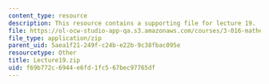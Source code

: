 ```yaml
---
content_type: resource
description: This resource contains a supporting file for lecture 19.
file: https://ol-ocw-studio-app-qa.s3.amazonaws.com/courses/3-016-mathematics-for-materials-scientists-and-engineers-fall-2005/f69b772c6944e6fd1fc567bec97765df_Lecture19.zip
file_type: application/zip
parent_uid: 5aea1f21-249f-c24b-e22b-9c38fbac095e
resourcetype: Other
title: Lecture19.zip
uid: f69b772c-6944-e6fd-1fc5-67bec97765df
---
```

